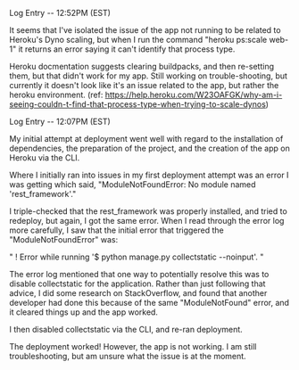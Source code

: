Log Entry -- 12:52PM (EST)

It seems that I've isolated the issue of the app not running to be related to Heroku's Dyno scaling, but when I run the command "heroku ps:scale web-1" it returns an error saying it can't identify that process type.

Heroku docmentation suggests clearing buildpacks, and then re-setting them, but that didn't work for my app. Still working on trouble-shooting, but currently it doesn't look like it's an issue related to the app, but rather the heroku environment. (ref: https://help.heroku.com/W23OAFGK/why-am-i-seeing-couldn-t-find-that-process-type-when-trying-to-scale-dynos)

Log Entry -- 12:07PM (EST)

My initial attempt at deployment went well with regard to the installation of dependencies, the preparation of the project, and the creation of the app on Heroku via the CLI.

Where I initially ran into issues in my first deployment attempt was an error I was getting which said, "ModuleNotFoundError: No module named 'rest_framework'." 

I triple-checked that the rest_framework was properly installed, and tried to redeploy, but again, I got the same error. When I read through the error log more carefully, I saw that the initial error that triggered the "ModuleNotFoundError" was:

" !     Error while running '$ python manage.py collectstatic --noinput'. "

The error log mentioned that one way to potentially resolve this was to disable collectstatic for the application. Rather than just following that advice, I did some research on StackOverflow, and found that another developer had done this because of the same "ModuleNotFound" error, and it cleared things up and the app worked.

I then disabled collectstatic via the CLI, and re-ran deployment. 

The deployment worked! However, the app is not working. I am still troubleshooting, but am unsure what the issue is at the moment.